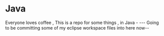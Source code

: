 # Java
Everyone loves coffee ,  This is a repo for some things , in Java - 
--- Going to be committing some of my eclipse workspace files into here now--

